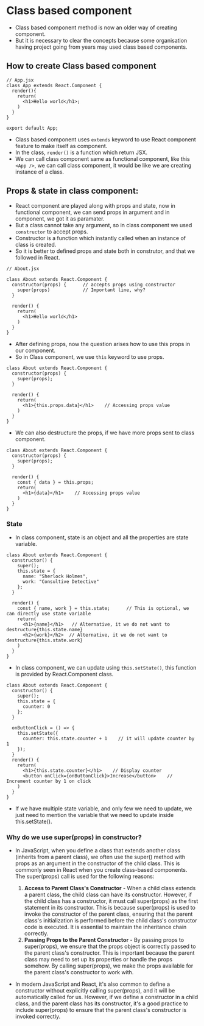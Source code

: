 # Class based component
- Class based component method is now an older way of creating component.
- But it is necessary to clear the concepts because some organisation having project going from years may used class based components.

## How to create Class based component
```
// App.jsx
class App extends React.Component {
  render(){
    return(
      <h1>Hello world</h1>;
    )
  }
}

export default App;
```
- Class based component uses `extends` keyword to use React component feature to make itself as component.
- In the class, `render()` is a function which return JSX.
- We can call class component same as functional component, like this  `<App />`, we can call class component, it would be like we are creating instance of a class.

## Props & state in class component:
- React component are played along with props and state, now in functional component, we can send props in argument and in component, we got it as paramater.
- But a class cannot take any argument, so in class component we used `constructor` to accept props.
- Constructor is a function which instantly called when an instance of class is created.
- So it is better to defined props and state both in construtor, and that we followed in React.
```
// About.jsx

class About extends React.Component {
  constructor(props) {      // accepts props using constructor
    super(props)            // Important line, why?
  }
  
  render() {
    return(
      <h1>Hello world</h1>
    )
  }
}
```
- After defining props, now the question arises how to use this props in our component.
- So in Class component, we use `this` keyword to use props.
```
class About extends React.Component {
  constructor(props) { 
    super(props);
  }
  
  render() {
    return(
      <h1>{this.props.data}</h1>    // Accessing props value
    )
  }
}
```
- We can also destructure the props, if we have more props sent to class component.
```
class About extends React.Component {
  constructor(props) { 
    super(props);
  }
  
  render() {
    const { data } = this.props;
    return(
      <h1>{data}</h1>    // Accessing props value
    )
  }
}
```

### State
- In class component, state is an object and all the properties are state variable.
```
class About extends React.Component {
  constructor() { 
    super();
    this.state = {
      name: "Sherlock Holmes",
      work: "Consultive Detective"
    };
  }
  
  render() {
    const { name, work } = this.state;      // This is optional, we can directly use state variable
    return(
      <h1>{name}</h1>   // Alternative, it we do not want to destructure{this.state.name}
      <h2>{work}</h2>  // Alternative, it we do not want to destructure{this.state.work}
    )
  }
}
```
- In class component, we can update using `this.setState()`, this function is provided by React.Component class.
```
class About extends React.Component {
  constructor() { 
    super();
    this.state = {
      counter: 0
    };
  }

  onButtonClick = () => {
    this.setState({
      counter: this.state.counter + 1    // it will update counter by 1
    });
  }
  render() {
    return(
      <h1>{this.state.counter}</h1>    // Display counter
      <button onClick={onButtonClick}>Increase</button>    // Increment counter by 1 on click
    )
  }
}
```
- If we have multiple state variable, and only few we need to update, we just need to mention the variable that we need to update inside this.setState().

### Why do we use super(props) in constructor?
- In JavaScript, when you define a class that extends another class (inherits from a parent class), we often use the super() method with props as an argument in the constructor of the child class. This is commonly seen in React when you create class-based components. The super(props) call is used for the following reasons:
  1. **Access to Parent Class's Constructor** - When a child class extends a parent class, the child class can have its constructor. However, if the child class has a constructor, it must call super(props) as the first statement in its constructor. This is because super(props) is used to invoke the constructor of the parent class, ensuring that the parent class's initialization is performed before the child class's constructor code is executed. It is essential to maintain the inheritance chain correctly.
  2. **Passing Props to the Parent Constructor** - By passing props to super(props), we ensure that the props object is correctly passed to the parent class's constructor. This is important because the parent class may need to set up its properties or handle the props somehow. By calling super(props), we make the props available for the parent class's constructor to work with.

- In modern JavaScript and React, it's also common to define a constructor without explicitly calling super(props), and it will be automatically called for us. However, if we define a constructor in a child class, and the parent class has its constructor, it's a good practice to include super(props) to ensure that the parent class's constructor is invoked correctly.

